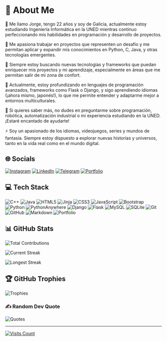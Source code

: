 # 💫 About Me

🔭 Me llamo Jorge, tengo 22 años y soy de Galicia, actualmente estoy estudiando Ingeniería Informática en la UNED mientras continuo perfeccionando mis habilidades en programación y desarrollo de proyectos.

👯 Me apasiona trabajar en proyectos que representen un desafío y me permitan aplicar y expandir mis conocimientos en Python, C, Java, y otras tecnologías emergentes.

🤝 Siempre estoy buscando nuevas tecnologías y frameworks que puedan enriquecer mis proyectos y mi aprendizaje, especialmente en áreas que me permitan salir de mi zona de confort.

🌱 Actualmente, estoy profundizando en lenguajes de programación avanzados, frameworks como Flask o Django, y sigo aprendiendo idiomas (¡ahora mismo, japonés!), lo que me permite entender y adaptarme mejor a entornos multiculturales.

💬 Si quieres saber más, no dudes en preguntarme sobre programación, robótica, automatización industrial o mi experiencia estudiando en la UNED. ¡Estaré encantado de ayudarte!

⚡ Soy un apasionado de los idiomas, videojuegos, series y mundos de fantasía. Siempre estoy dispuesto a explorar nuevas historias y universos, tanto en la vida real como en el mundo digital.

## 🌐 Socials

[![Instagram](https://img.shields.io/badge/Instagram-%23E4405F.svg?logo=Instagram&logoColor=white)](https://instagram.com/jormarpaz)
[![LinkedIn](https://img.shields.io/badge/LinkedIn-%230077B5.svg?logo=linkedin&logoColor=white)](https://linkedin.com/in/Jormarpaz)
[![Telegram](https://img.shields.io/badge/Telegram-ff6600?logo=telegram&logoColor=white)](https://t.me/Jormarpaz)
[![Portfolio](https://img.shields.io/badge/Portfolio-990099?logo=prettier&logoColor=white)](https://jormarpaz.eu.pythonanywhere.com/)

## 💻 Tech Stack

![C++](https://img.shields.io/badge/c++-%2300599C.svg?style=for-the-badge&logo=c%2B%2B&logoColor=white)
![Java](https://img.shields.io/badge/java-%23ED8B00.svg?style=for-the-badge&logo=openjdk&logoColor=white)
![HTML5](https://img.shields.io/badge/html5-%23E34F26.svg?style=for-the-badge&logo=html5&logoColor=white)
![Jinja](https://img.shields.io/badge/jinja-white.svg?style=for-the-badge&logo=jinja&logoColor=black)
![CSS3](https://img.shields.io/badge/css3-%231572B6.svg?style=for-the-badge&logo=css3&logoColor=white)
![JavaScript](https://img.shields.io/badge/javascript-%23323330.svg?style=for-the-badge&logo=javascript&logoColor=%23F7DF1E)
![Bootstrap](https://img.shields.io/badge/bootstrap-%238511FA.svg?style=for-the-badge&logo=bootstrap&logoColor=white)
![Python](https://img.shields.io/badge/python-3670A0?style=for-the-badge&logo=python&logoColor=ffdd54)
![PythonAnywhere](https://img.shields.io/badge/pythonanywhere-%232F9FD7.svg?style=for-the-badge&logo=pythonanywhere&logoColor=151515)
![Django](https://img.shields.io/badge/django-%23092E20.svg?style=for-the-badge&logo=django&logoColor=white)
![Flask](https://img.shields.io/badge/flask-%23000.svg?style=for-the-badge&logo=flask&logoColor=white)
![MySQL](https://img.shields.io/badge/mysql-4479A1.svg?style=for-the-badge&logo=mysql&logoColor=white)
![SQLite](https://img.shields.io/badge/sqlite-%2307405e.svg?style=for-the-badge&logo=sqlite&logoColor=white)
![Git](https://img.shields.io/badge/git-%23F05033.svg?style=for-the-badge&logo=git&logoColor=white)
![GitHub](https://img.shields.io/badge/github-%23121011.svg?style=for-the-badge&logo=github&logoColor=white)
![Markdown](https://img.shields.io/badge/markdown-%23000000.svg?style=for-the-badge&logo=markdown&logoColor=white)
![Portfolio](https://img.shields.io/badge/Portfolio-%23000000.svg?style=for-the-badge&logo=firefox&logoColor=#FF7139)

## 📊 GitHub Stats

![Total Contributions](https://github-readme-stats.vercel.app/api?username=Jormarpaz&theme=dark&hide_border=false&include_all_commits=true&count_private=true)

![Current Streak](https://github-readme-streak-stats.herokuapp.com/?user=Jormarpaz&theme=dark&hide_border=false)

![Longest Streak](https://github-readme-stats.vercel.app/api/top-langs/?username=Jormarpaz&theme=dark&hide_border=false&include_all_commits=true&count_private=true&layout=compact)

## 🏆 GitHub Trophies

![Trophies](https://github-profile-trophy.vercel.app/?username=Jormarpaz&theme=radical&no-frame=false&no-bg=false&margin-w=4)

### ✍️ Random Dev Quote

![Quotes](https://quotes-github-readme.vercel.app/api?type=horizontal&theme=radical)

---
[![Visits Count](https://visitcount.itsvg.in/api?id=Jormarpaz&icon=10&color=13)](https://visitcount.itsvg.in)

<!-- Proudly created with GPRM ( https://gprm.itsvg.in ) -->